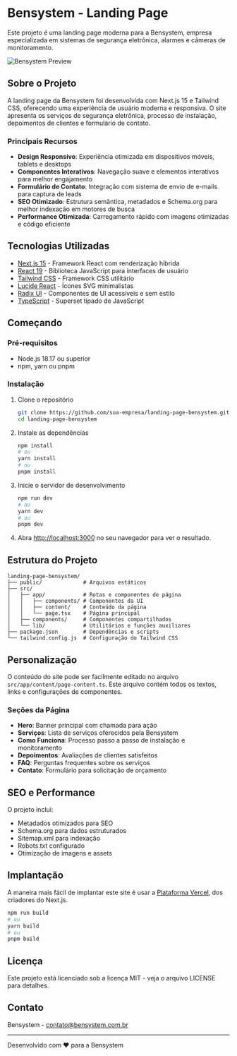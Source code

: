 # Bensystem - Landing Page

Este projeto é uma landing page moderna para a Bensystem, empresa especializada em sistemas de segurança eletrônica, alarmes e câmeras de monitoramento.

![Bensystem Preview](https://via.placeholder.com/1200x630/0A66C2/FFFFFF?text=Bensystem+Segurança+Eletrônica)

## Sobre o Projeto

A landing page da Bensystem foi desenvolvida com Next.js 15 e Tailwind CSS, oferecendo uma experiência de usuário moderna e responsiva. O site apresenta os serviços de segurança eletrônica, processo de instalação, depoimentos de clientes e formulário de contato.

### Principais Recursos

- **Design Responsivo**: Experiência otimizada em dispositivos móveis, tablets e desktops
- **Componentes Interativos**: Navegação suave e elementos interativos para melhor engajamento
- **Formulário de Contato**: Integração com sistema de envio de e-mails para captura de leads
- **SEO Otimizado**: Estrutura semântica, metadados e Schema.org para melhor indexação em motores de busca
- **Performance Otimizada**: Carregamento rápido com imagens otimizadas e código eficiente

## Tecnologias Utilizadas

- [Next.js 15](https://nextjs.org/) - Framework React com renderização híbrida
- [React 19](https://react.dev/) - Biblioteca JavaScript para interfaces de usuário
- [Tailwind CSS](https://tailwindcss.com/) - Framework CSS utilitário
- [Lucide React](https://lucide.dev/) - Ícones SVG minimalistas
- [Radix UI](https://www.radix-ui.com/) - Componentes de UI acessíveis e sem estilo
- [TypeScript](https://www.typescriptlang.org/) - Superset tipado de JavaScript

## Começando

### Pré-requisitos

- Node.js 18.17 ou superior
- npm, yarn ou pnpm

### Instalação

1. Clone o repositório
   ```bash
   git clone https://github.com/sua-empresa/landing-page-bensystem.git
   cd landing-page-bensystem
   ```

2. Instale as dependências
   ```bash
   npm install
   # ou
   yarn install
   # ou
   pnpm install
   ```

3. Inicie o servidor de desenvolvimento
   ```bash
   npm run dev
   # ou
   yarn dev
   # ou
   pnpm dev
   ```

4. Abra [http://localhost:3000](http://localhost:3000) no seu navegador para ver o resultado.

## Estrutura do Projeto

```
landing-page-bensystem/
├── public/             # Arquivos estáticos
├── src/
│   ├── app/            # Rotas e componentes de página
│   │   ├── components/ # Componentes da UI
│   │   ├── content/    # Conteúdo da página
│   │   └── page.tsx    # Página principal
│   ├── components/     # Componentes compartilhados
│   └── lib/            # Utilitários e funções auxiliares
├── package.json        # Dependências e scripts
└── tailwind.config.js  # Configuração do Tailwind CSS
```

## Personalização

O conteúdo do site pode ser facilmente editado no arquivo `src/app/content/page-content.ts`. Este arquivo contém todos os textos, links e configurações de componentes.

### Seções da Página

- **Hero**: Banner principal com chamada para ação
- **Serviços**: Lista de serviços oferecidos pela Bensystem
- **Como Funciona**: Processo passo a passo de instalação e monitoramento
- **Depoimentos**: Avaliações de clientes satisfeitos
- **FAQ**: Perguntas frequentes sobre os serviços
- **Contato**: Formulário para solicitação de orçamento

## SEO e Performance

O projeto inclui:
- Metadados otimizados para SEO
- Schema.org para dados estruturados
- Sitemap.xml para indexação
- Robots.txt configurado
- Otimização de imagens e assets

## Implantação

A maneira mais fácil de implantar este site é usar a [Plataforma Vercel](https://vercel.com/new), dos criadores do Next.js.

```bash
npm run build
# ou
yarn build
# ou
pnpm build
```

## Licença

Este projeto está licenciado sob a licença MIT - veja o arquivo LICENSE para detalhes.

## Contato

Bensystem - [contato@bensystem.com.br](mailto:contato@bensystem.com.br)

---

Desenvolvido com ❤️ para a Bensystem
